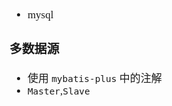 <span  style="font-family: Simsun,serif; font-size: 17px; ">

- mysql

### 多数据源

- 使用 ``mybatis-plus`` 中的注解
- ``Master``,``Slave``

</span>